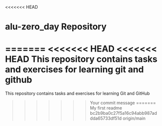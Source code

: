 <<<<<<< HEAD
# alu-zero_day Repository
=======
<<<<<<< HEAD
<<<<<<< HEAD
This repository contains tasks and exercises for learning git and github
=======
This repository contains tasks and exercises for learning Git and GitHub
>>>>>>> Your commit message
=======
My first readme
>>>>>>> bc2b9ba0c27f5a16c94abb987addda65733df51d
>>>>>>> origin/main

